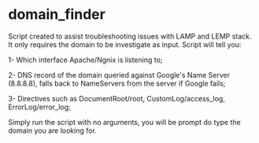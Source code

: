 # domain_finder
Script created to assist troubleshooting issues with LAMP and LEMP stack. It only requires the domain to be investigate as input. Script will tell you:

1- Which interface Apache/Ngnix is listening to;

2- DNS record of the domain queried against Google's Name Server (8.8.8.8), falls back to NameServers from the server if Google fails;

3- Directives such as DocumentRoot/root, CustomLog/access_log, ErrorLog/error_log;

Simply run the script with no arguments, you will be prompt do type the domain you are looking for.
